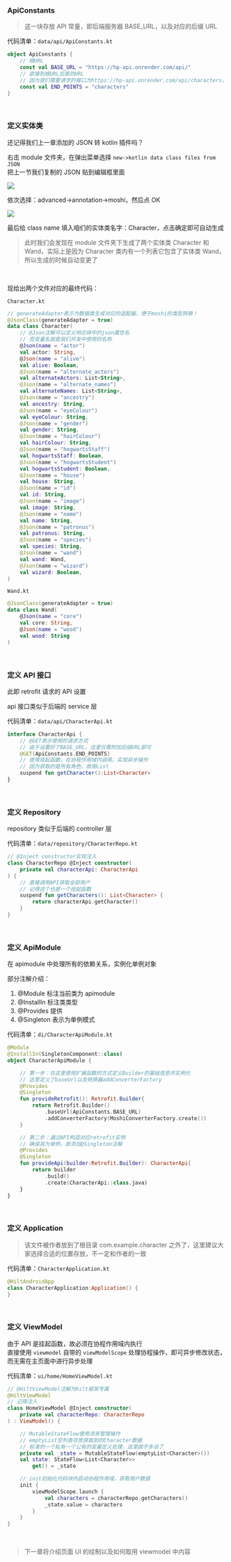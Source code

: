 ### ApiConstants

> 这一块存放 API 常量，即后端服务器 BASE_URL，以及对应的后缀 URL

代码清单：`data/api/ApiConstants.kt`

```kotlin
object ApiConstants {
    // 根URL
    const val BASE_URL = "https://hp-api.onrender.com/api/"
    // 欲接到根URL后面的URL
    // 因为我们需要请求的接口为https://hp-api.onrender.com/api/characters，故我们这里把它们拆开来写
    const val END_POINTS = "characters"
}
```

<br>

### 定义实体类

还记得我们上一章添加的 JSON 转 kotlin 插件吗？

右击 module 文件夹，在弹出菜单选择 `new->kotlin data class files from JSON`  
把上一节我们复制的 JSON 贴到编辑框里面

![](../../imgs/prj/potter/p5.png)

依次选择：advanced->annotation->moshi，然后点 OK

![](../../imgs/prj/potter/p6.png)

最后给 class name 填入咱们的实体类名字：Character，点击确定即可自动生成

> 此时我们会发现在 module 文件夹下生成了两个实体类 Character 和 Wand，实际上是因为 Character 类内有一个列表它包含了实体类 Wand，所以生成的时候自动变更了

<br>

现给出两个文件对应的最终代码：

`Character.kt`

```kotlin
// generateAdapter表示为数据类生成对应的适配器，便于moshi的类型转换！
@JsonClass(generateAdapter = true)
data class Character(
    // @Json注解可以定义响应体中的json属性名
    // 而变量名就是我们开发中使用的名称
    @Json(name = "actor")
    val actor: String,
    @Json(name = "alive")
    val alive: Boolean,
    @Json(name = "alternate_actors")
    val alternateActors: List<String>,
    @Json(name = "alternate_names")
    val alternateNames: List<String>,
    @Json(name = "ancestry")
    val ancestry: String,
    @Json(name = "eyeColour")
    val eyeColour: String,
    @Json(name = "gender")
    val gender: String,
    @Json(name = "hairColour")
    val hairColour: String,
    @Json(name = "hogwartsStaff")
    val hogwartsStaff: Boolean,
    @Json(name = "hogwartsStudent")
    val hogwartsStudent: Boolean,
    @Json(name = "house")
    val house: String,
    @Json(name = "id")
    val id: String,
    @Json(name = "image")
    val image: String,
    @Json(name = "name")
    val name: String,
    @Json(name = "patronus")
    val patronus: String,
    @Json(name = "species")
    val species: String,
    @Json(name = "wand")
    val wand: Wand,
    @Json(name = "wizard")
    val wizard: Boolean,
)
```

`Wand.kt`

```kotlin
@JsonClass(generateAdapter = true)
data class Wand(
    @Json(name = "core")
    val core: String,
    @Json(name = "wood")
    val wood: String
)
```

<br>

### 定义 API 接口

此即 retrofit 请求的 API 设置

api 接口类似于后端的 service 层

代码清单：`data/api/CharacterApi.kt`

```kotlin
interface CharacterApi {
    // @GET表示使用的请求方式
    // 由于设置好了BASE_URL，这里仅需附加后缀URL即可
    @GET(ApiConstants.END_POINTS)
    // 使用挂起函数，在协程作用域内调用，实现异步操作
    // 因为获取的是所有角色，故用List
    suspend fun getCharacter():List<Character>
}
```

<br>

### 定义 Repository

repository 类似于后端的 controller 层

代码清单：`data/repository/CharacterRepo.kt`

```kotlin
// @Inject constructor实现注入
class CharacterRepo @Inject constructor(
    private val characterApi: CharacterApi
) {
    // 直接调用API获取全部用户
    // 记得这个也是一个挂起函数
    suspend fun getCharacters(): List<Character> {
        return characterApi.getCharacter()
    }
}
```

<br>

### 定义 ApiModule

在 apimodule 中处理所有的依赖关系，实例化单例对象

部分注解介绍：

1. @Module 标注当前类为 apimodule
2. @InstallIn 标注类类型
3. @Provides 提供
4. @Singleton 表示为单例模式

代码清单：`di/CharacterApiModule.kt`

```kotlin
@Module
@InstallIn(SingletonComponent::class)
object CharacterApiModule {

    // 第一步：在这里使用扩展函数的方式定义Builder的基础信息并实例化
    // 这里定义了baseUrl以及转换器addConverterFactory
    @Provides
    @Singleton
    fun provideRetrofit(): Retrofit.Builder{
        return Retrofit.Builder()
            .baseUrl(ApiConstants.BASE_URL)
            .addConverterFactory(MoshiConverterFactory.create())
    }

    // 第二步：通过API构造对应retrofit实例
    // 确保其为单例，故添加@Singleton注解
    @Provides
    @Singleton
    fun provideApi(builder:Retrofit.Builder): CharacterApi{
        return builder
            .build()
            .create(CharacterApi::class.java)
    }
}
```

<br>

### 定义 Application

> 该文件被作者放到了根目录 com.example.character 之外了，这里建议大家选择合适的位置存放，不一定和作者的一致

代码清单：`CharacterApplication.kt`

```kotlin
@HiltAndroidApp
class CharacterApplication:Application() {
}
```

<br>

### 定义 ViewModel

由于 API 是挂起函数，故必须在协程作用域内执行  
直接使用 `viewmodel` 自带的 `viewModelScope` 处理协程操作，即可异步修改状态，而无需在主页面中进行异步处理

代码清单：`ui/home/HomeViewModel.kt`

```kotlin
// @HiltViewModel注解为hilt框架专属
@HiltViewModel
// 记得注入
class HomeViewModel @Inject constructor(
    private val characterRepo: CharacterRepo
) : ViewModel() {

    // MutableStateFlow使用流来管理操作
    // emptyList空列表存放获取到的Character数据
    // 标准的一个私有一个公有的变量定义处理，这里就不多说了
    private val _state = MutableStateFlow(emptyList<Character>())
    val state: StateFlow<List<Character>>
        get() = _state

    // init初始化代码块内启动协程作用域，获取用户数据
    init {
        viewModelScope.launch {
            val characters = characterRepo.getCharacters()
            _state.value = characters
        }
    }
}
```

<br>

> 下一章将介绍页面 UI 的绘制以及如何取用 viewmodel 中内容
